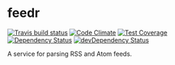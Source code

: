 # feedr
[![Travis build status](http://img.shields.io/travis/sdepold/feedr.svg?style=flat)](https://travis-ci.org/sdepold/feedr)
[![Code Climate](https://codeclimate.com/github/sdepold/feedr/badges/gpa.svg)](https://codeclimate.com/github/sdepold/feedr)
[![Test Coverage](https://codeclimate.com/github/sdepold/feedr/badges/coverage.svg)](https://codeclimate.com/github/sdepold/feedr)
[![Dependency Status](https://david-dm.org/sdepold/feedr.svg)](https://david-dm.org/sdepold/feedr)
[![devDependency Status](https://david-dm.org/sdepold/feedr/dev-status.svg)](https://david-dm.org/sdepold/feedr#info=devDependencies)

A service for parsing RSS and Atom feeds.
